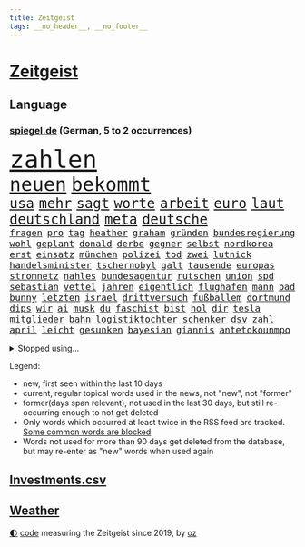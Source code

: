 ```yaml
---
title: Zeitgeist
tags: __no_header__, __no_footer__
---
```


# [Zeitgeist](https://oliz.io/zeitgeist/)

## Language

<h3><a href="https://www.spiegel.de" target="_blank">spiegel.de</a> (German, 5 to 2 occurrences)</h3>
<p style="font-family:monospace">
<span style="font-size:32pt"><a href="news_links.html#zahlen" class="current">zahlen</a></span>
<br>
<span style="font-size:25pt"><a href="news_links.html#neuen" class="current">neuen</a></span>
<span style="font-size:25pt"><a href="news_links.html#bekommt" class="current">bekommt</a></span>
<br>
<span style="font-size:18pt"><a href="news_links.html#usa" class="current">usa</a></span>
<span style="font-size:18pt"><a href="news_links.html#mehr" class="current">mehr</a></span>
<span style="font-size:18pt"><a href="news_links.html#sagt" class="current">sagt</a></span>
<span style="font-size:18pt"><a href="news_links.html#worte" class="current">worte</a></span>
<span style="font-size:18pt"><a href="news_links.html#arbeit" class="current">arbeit</a></span>
<span style="font-size:18pt"><a href="news_links.html#euro" class="current">euro</a></span>
<span style="font-size:18pt"><a href="news_links.html#laut" class="current">laut</a></span>
<span style="font-size:18pt"><a href="news_links.html#deutschland" class="current">deutschland</a></span>
<span style="font-size:18pt"><a href="news_links.html#meta" class="current">meta</a></span>
<span style="font-size:18pt"><a href="news_links.html#deutsche" class="current">deutsche</a></span>
<br>
<span style="font-size:12pt"><a href="news_links.html#fragen" class="current">fragen</a></span>
<span style="font-size:12pt"><a href="news_links.html#pro" class="current">pro</a></span>
<span style="font-size:12pt"><a href="news_links.html#tag" class="current">tag</a></span>
<span style="font-size:12pt"><a href="news_links.html#heather" class="new">heather</a></span>
<span style="font-size:12pt"><a href="news_links.html#graham" class="current">graham</a></span>
<span style="font-size:12pt"><a href="news_links.html#gründen" class="current">gründen</a></span>
<span style="font-size:12pt"><a href="news_links.html#bundesregierung" class="current">bundesregierung</a></span>
<span style="font-size:12pt"><a href="news_links.html#wohl" class="current">wohl</a></span>
<span style="font-size:12pt"><a href="news_links.html#geplant" class="current">geplant</a></span>
<span style="font-size:12pt"><a href="news_links.html#donald" class="current">donald</a></span>
<span style="font-size:12pt"><a href="news_links.html#derbe" class="new">derbe</a></span>
<span style="font-size:12pt"><a href="news_links.html#gegner" class="current">gegner</a></span>
<span style="font-size:12pt"><a href="news_links.html#selbst" class="current">selbst</a></span>
<span style="font-size:12pt"><a href="news_links.html#nordkorea" class="current">nordkorea</a></span>
<span style="font-size:12pt"><a href="news_links.html#erst" class="current">erst</a></span>
<span style="font-size:12pt"><a href="news_links.html#einsatz" class="current">einsatz</a></span>
<span style="font-size:12pt"><a href="news_links.html#münchen" class="current">münchen</a></span>
<span style="font-size:12pt"><a href="news_links.html#polizei" class="current">polizei</a></span>
<span style="font-size:12pt"><a href="news_links.html#tod" class="current">tod</a></span>
<span style="font-size:12pt"><a href="news_links.html#zwei" class="current">zwei</a></span>
<span style="font-size:12pt"><a href="news_links.html#lutnick" class="current">lutnick</a></span>
<span style="font-size:12pt"><a href="news_links.html#handelsminister" class="current">handelsminister</a></span>
<span style="font-size:12pt"><a href="news_links.html#tschernobyl" class="current">tschernobyl</a></span>
<span style="font-size:12pt"><a href="news_links.html#galt" class="current">galt</a></span>
<span style="font-size:12pt"><a href="news_links.html#tausende" class="current">tausende</a></span>
<span style="font-size:12pt"><a href="news_links.html#europas" class="current">europas</a></span>
<span style="font-size:12pt"><a href="news_links.html#stromnetz" class="current">stromnetz</a></span>
<span style="font-size:12pt"><a href="news_links.html#nahles" class="new">nahles</a></span>
<span style="font-size:12pt"><a href="news_links.html#bundesagentur" class="current">bundesagentur</a></span>
<span style="font-size:12pt"><a href="news_links.html#rutschen" class="current">rutschen</a></span>
<span style="font-size:12pt"><a href="news_links.html#union" class="current">union</a></span>
<span style="font-size:12pt"><a href="news_links.html#spd" class="current">spd</a></span>
<span style="font-size:12pt"><a href="news_links.html#sebastian" class="current">sebastian</a></span>
<span style="font-size:12pt"><a href="news_links.html#vettel" class="new">vettel</a></span>
<span style="font-size:12pt"><a href="news_links.html#jahren" class="current">jahren</a></span>
<span style="font-size:12pt"><a href="news_links.html#eigentlich" class="current">eigentlich</a></span>
<span style="font-size:12pt"><a href="news_links.html#flughafen" class="current">flughafen</a></span>
<span style="font-size:12pt"><a href="news_links.html#mann" class="current">mann</a></span>
<span style="font-size:12pt"><a href="news_links.html#bad" class="current">bad</a></span>
<span style="font-size:12pt"><a href="news_links.html#bunny" class="current">bunny</a></span>
<span style="font-size:12pt"><a href="news_links.html#letzten" class="current">letzten</a></span>
<span style="font-size:12pt"><a href="news_links.html#israel" class="current">israel</a></span>
<span style="font-size:12pt"><a href="news_links.html#drittversuch" class="new">drittversuch</a></span>
<span style="font-size:12pt"><a href="news_links.html#fußballem" class="current">fußballem</a></span>
<span style="font-size:12pt"><a href="news_links.html#dortmund" class="current">dortmund</a></span>
<span style="font-size:12pt"><a href="news_links.html#dips" class="new">dips</a></span>
<span style="font-size:12pt"><a href="news_links.html#wir" class="current">wir</a></span>
<span style="font-size:12pt"><a href="news_links.html#ai" class="current">ai</a></span>
<span style="font-size:12pt"><a href="news_links.html#musk" class="current">musk</a></span>
<span style="font-size:12pt"><a href="news_links.html#du" class="current">du</a></span>
<span style="font-size:12pt"><a href="news_links.html#faschist" class="new">faschist</a></span>
<span style="font-size:12pt"><a href="news_links.html#bist" class="current">bist</a></span>
<span style="font-size:12pt"><a href="news_links.html#hol" class="new">hol</a></span>
<span style="font-size:12pt"><a href="news_links.html#dir" class="current">dir</a></span>
<span style="font-size:12pt"><a href="news_links.html#tesla" class="current">tesla</a></span>
<span style="font-size:12pt"><a href="news_links.html#mitglieder" class="current">mitglieder</a></span>
<span style="font-size:12pt"><a href="news_links.html#bahn" class="current">bahn</a></span>
<span style="font-size:12pt"><a href="news_links.html#logistiktochter" class="new">logistiktochter</a></span>
<span style="font-size:12pt"><a href="news_links.html#schenker" class="new">schenker</a></span>
<span style="font-size:12pt"><a href="news_links.html#dsv" class="current">dsv</a></span>
<span style="font-size:12pt"><a href="news_links.html#zahl" class="current">zahl</a></span>
<span style="font-size:12pt"><a href="news_links.html#april" class="current">april</a></span>
<span style="font-size:12pt"><a href="news_links.html#leicht" class="current">leicht</a></span>
<span style="font-size:12pt"><a href="news_links.html#gesunken" class="current">gesunken</a></span>
<span style="font-size:12pt"><a href="news_links.html#bayesian" class="current">bayesian</a></span>
<span style="font-size:12pt"><a href="news_links.html#giannis" class="new">giannis</a></span>
<span style="font-size:12pt"><a href="news_links.html#antetokounmpo" class="new">antetokounmpo</a></span>
</p>
<details>
<summary>Stopped using...</summary>
<p class="former" style="font-size:12pt">
harry(1652) regel(1651) bevor(1650) bieten(1650) leichter(1650) diskussion(1649) vorbereitet(1649) bedeuten(1648) erklärte(1648) niederländische(1648) tieren(1648) vierte(1648) bitte(1647) gefährlichen(1647) gehe(1647) schön(1647) smartphone(1647) neuseeland(1646) sexuelle(1646) sicherheitsbehörden(1646) bundespräsident(1645) gastgeber(1645) halben(1645) material(1645) positiv(1645) standort(1645) thailand(1645) bedenken(1644) anstieg(1643) ausgesprochen(1643) depressionen(1643) lust(1643) niveau(1643) nötig(1643) sekunden(1643) teilte(1643) beraten(1642) provinz(1642) theater(1642) befreit(1641) manuel(1641) verändern(1641) favoriten(1640) freilassung(1640) torhüter(1640) 50000(1639) anlass(1639) meint(1639) oktober(1639) strecke(1639) umwelt(1639) vorsprung(1638) aufgehoben(1637) bestätigen(1636) zusammenhang(1636) anhänger(1635) durfte(1635) entsetzen(1635) investitionen(1635) werke(1635) beiträge(1634) körperverletzung(1634) voraus(1634) bundestrainer(1633) glauben(1633) nachfrage(1631) zinsen(1631) e(1630) alarmiert(1629) distanz(1629) feld(1629) gering(1629) bewegen(1628) überleben(1628) echten(1627) begriff(1626) betrifft(1626) dran(1626) spitzenreiter(1626) außerhalb(1625) bestmarke(1625) bundesgerichtshof(1625) rentner(1623) antrag(1622) kooperation(1622) schrecken(1619) spenden(1619) papier(1618) händler(1614) not(1613) hinweis(1609) vermisste(1608) umbau(1550) langjährige(1543) öffnet(1534) fachkräftemangel(1393) zerstörte(1387) schrumpft(1377) bundesanwaltschaft(1374) freigesprochen(1372) tour(1370) verbunden(1367) erscheint(1351) kollision(1348) ampel(1316) schlafen(1313) mike(1310) ampelkoalition(1301) bekräftigt(1288) demo(1287) fachkräfte(1276) zentralen(1276) einschätzungen(1272) roth(1256) otto(1229) öffentlichrechtlichen(1215) fördern(1204) gerichte(1178) verantwortlichen(1156) flughäfen(1152) samt(1147) schneiden(1130) unmittelbar(1128) nebenbei(1124) gefangenschaft(1119) nationalelf(1099) verärgert(1068) harter(1067) westjordanland(1067) debattiert(1052) kandidat(1045) nationale(1027) grün(1021) deutsch(1019) fassungslos(1008) toilette(992) effekt(990) nation(977) tagelang(958) entstehen(949) irland(931) nationaltrainer(931) staatsanwalt(915) razzien(912) alice(903) gesprengt(880) kampfjets(878) jüdische(874) pop(862) technische(862) gelegenheit(850) opfers(850) traut(849) überschritten(846) aufgelöst(845) dritter(841) jung(832) vorstand(830) minderjährige(818) initiative(817) bewahren(809) verdächtigt(806) leon(799) loswerden(782) stil(781) hamilton(767) lewis(767) ferrari(749) arbeitskräfte(745) gründung(739) veröffentlichte(725) fühlte(719) höchststand(708) kane(700) seltsame(700) pilot(695) 9(688) lebensgefährlich(686) objekte(680) anschluss(664) schuldenbremse(662) afdpolitiker(642) vormittag(635) journalistin(632) zeitgleich(630) entpuppt(629) lady(612) verfolgung(591) 24jährige(590) 03(589) auswertung(571) hymne(570) eingeschränkt(565) harsche(565) horst(565) rolf(565) mehrmals(564) sportlich(559) gerechnet(552) mars(549) handball(542) kriegen(542) kundgebung(541) wütend(540) neonazis(529) club(515) empfehlungen(511) sprecherin(510) manch(509) einschnitte(505) gespalten(504) kostenlos(504) produzent(500) bereichen(496) kapitän(493) verspätung(493) sowohl(492) beleidigungen(491) straftäter(486) rauch(483) versteht(482) historischer(477) dorthin(475) oma(473) anzugreifen(470) machtwechsel(468) abgefeuert(467) behandlung(464) wettkampf(458) mögen(457) audi(452) schritten(452) jörg(447) michel(443) gefühlt(442) sap(440) piloten(434) reichsten(434) staub(434) wüste(433) gefühle(430) gesichtet(428) heiraten(428) bunte(426) offenbaren(426) mauer(425) nationalsozialismus(423) vizepräsidentin(421) zerlegt(421) häusern(420) leichtathletik(415) 17jähriger(409) gäbe(409) klette(409) mitspieler(409) raf(409) ranking(408) sitze(405) wirtschaftskrise(404) scheidung(399) bundesland(397) klagte(397) rhetorik(397) fotografiert(395) bomben(393) vorab(392) überlassen(391) vertritt(390) plastik(388) geringer(387) halbzeit(387) bgh(385) diana(381) anwesen(379) drittes(379) noah(379) boss(378) kulissen(376) therapie(375) bedrohen(373) leidenschaft(372) potenzial(370) polizistin(361) set(361) vehement(360) anschläge(356) versuchter(355) diplomatischen(354) ewig(350) wittert(347) grenzkontrollen(346) rafael(345) hals(343) laufender(343) 28jährige(336) vergnügen(335) perfekt(334) vermitteln(333) gene(332) stärkere(331) france(329) nirgendwo(329) brutalen(328) besitzt(327) auseinandersetzungen(324) beißt(321) match(321) stiegen(321) kleinstadt(320) breiten(317) türkischer(315) tourist(311) polizeigewalt(309) suchten(306) lauern(303) gesteuert(298) exfreundin(296) süddeutschland(296) warnte(296) bürgerinnen(294) talent(294) günstig(292) interaktiven(291) kurioser(290) jemanden(288) kümmern(286) weidel(286) nuri(285) ruf(285) friseur(284) medikamente(284) müdigkeit(284) westküste(284) zimmer(284) sperren(283) 67(282) ryanair(281) wanderer(280) passende(278) mittelschicht(276) ran(276) gesichert(271) gefühlen(270) gere(270) starkem(270) löschen(264) lass(263) 130(262) fritz(260) hose(260) schwierigen(258) bundesnetzagentur(256) impfstoff(254) behauptete(253) mobilisieren(253) bordell(252) klimakonferenz(252) sozialdemokrat(250) aktionäre(249) suchmaschine(248) kürzungen(247) mittag(247) geheimen(246) lka(246) vermeidet(245) äußere(241) inhaftierten(239) sperrt(239) venezuelas(238) georgia(236) konzernchef(236) umfragewerte(236) versprach(236) astronomie(233) drohender(232) senden(232) schnäppchen(230) 82(229) kabul(229) begleiter(228) daniela(227) júnior(227) anhängern(226) rekrutiert(226) dankesrede(225) khan(225) freiburger(224) nämlich(224) streichung(224) alarmierende(221) austritt(220) florentina(220) holzinger(220) nordseeinsel(218) sc(218) cem(217) ungewiss(217) özdemir(217) gegenden(216) markige(216) parteifreund(216) ralph(216) geldbeutel(214) trost(214) flüchtete(213) jakob(213) liam(213) verbraucherzentrale(211) legendären(210) scheidende(210) zwang(208) leipziger(206) wiedereinzug(206) bruchteil(204) hofiert(202) dauerten(201) namibia(201) fossilien(200) gomez(200) handyverbot(200) selena(200) torhüterin(200) skispringen(199) wahrheiten(199) wmqualifikation(199) gisèle(197) juristischen(197) mittelalter(197) verüben(197) biathlon(195) befragten(194) rauchen(194) milizen(193) pelicot(192) toiletten(191) überwachungskamera(191) begeisterte(190) westens(190) monats(188) goretzka(187) mutmaßlichem(187) republikanern(187) anzeigen(186) eineinhalb(185) konkreten(184) echter(183) rechtsextremist(183) techkonzern(183) mächtigsten(182) renommierte(182) strackzimmermann(182) asylanträge(181) gründete(181) seitenhieb(180) arizona(179) klopfen(178) vorsorglich(178) korruptionsvorwürfen(175) maler(174) tsg(174) betrugsmasche(173) einführen(171) größeres(171) kifirma(171) teslas(169) branchenverband(168) lebenszeichen(168) apokalypse(167) beharrlich(167) autobiografie(165) han(165) kategorien(165) konzernchefs(165) schwärmt(164) busse(163) zustände(163) bundesrat(162) lucy(162) leser(161) jake(160) spdfraktionschef(160) tarifstreit(160) zendaya(159) auswege(158) psychiatrischen(158) 84(155) richtete(154) trumpberater(153) synthetische(152) wahldebakel(152) hamdan(151) glücksfall(150) ruhen(150) ukrainekriegs(150) wirtschaftsgipfel(150) anschaffung(149) traditionell(149) kurden(148) kurdische(147) mangelhafte(147) milliardenhöhe(147) runden(147) schläft(147) university(147) aldi(146) gewaltige(146) kürzen(146) lopez(145) mobile(145) knickt(144) wirtschaftswende(144) amtierende(143) funkt(142) verstanden(142) wortbruch(142) herzog(140) sprint(140) sms(139) leiterin(138) orlando(138) ausfällen(137) kartons(137) bundestages(134) ignoranz(134) intendantin(134) zocken(133) geschrumpft(132) schwangerschaftsabbrüche(132) fähigkeiten(131) konferenz(131) kunststück(131) ussängerin(131) wal(131) wecken(131) demonstrierende(130) einreisekontrollen(130) testflug(130) wirtschaftsweise(130) strafgerichtshofs(129) apotheke(128) boxlegende(128) eingeschaltet(128) geschätzt(128) lenkrad(128) tyson(128) widersetzt(128) nikita(126) barrier(125) nachgewiesen(125) abheben(124) accounts(124) r(124) wggarantie(123) mexikanische(122) true(121) bemerkenswerte(120) bezieht(120) hilfsorganisation(120) ärztliche(120) gadgets(119) jair(119) lüneburg(119) rebellen(119) spiekeroog(119) verschieben(119) amtskollegen(118) bonn(118) manches(118) faschismus(117) teamkollege(117) genötigt(116) agassi(115) andre(115) graf(115) kreuzbandriss(115) morddrohungen(115) reinen(115) schauspielerinnen(115) blicke(114) dämlich(114) fbichef(114) kash(114) patel(114) vanessa(114) lettland(113) preuß(113) rassistisches(113) nervt(112) dankte(111) einheimischen(111) komische(111) mittelmäßig(111) afrikas(110) bedeckt(110) kannten(110) schwerem(110) verwirrung(110) ankündigungen(109) konkurrieren(109) norweger(109) adidas(108) erbeuten(108) großeltern(108) jason(108) spendete(108) forschungsteam(107) gesundheitssystem(107) praktischen(107) verstößen(107) brad(106) pitt(106) verhandlung(106) alsharaa(105) axt(105) dasselbe(105) heide(104) längsten(104) ministerium(104) rückte(104) umstrittensten(104) feministischen(103) memes(103) schultern(103) erneuert(102) unveröffentlichte(102) schülern(101) staunen(101) verlängern(101) heiklen(100) verlockend(100) 42jährigen(99) tilgen(99) unterwerfen(99) begehrte(98) fda(98) fließt(98) 32jährige(97) pfeift(97) 52(96) klischee(96) selbstkritik(96) verbreitete(96) charité(95) demenz(95) freiwilligen(95) weltlage(95) dialog(94) eingeschlafen(94) öffnete(94) camper(93) klassen(92) pflegeheim(92) skispringer(92) umbenennen(91) aufzuarbeiten(90) bangkok(90) durchsuchten(90) erarbeitet(90) grandjean(90) hüller(90) linus(90) rennserie(90) straßer(90) türsteher(90) beispiele(89) ermittelte(89) kreuzte(89) passagiermaschine(89) schauspielstars(89) socken(89) sportereignisse(89) verpflichtende(89) visualisierung(89) voranschreiten(89) anke(88) attackierten(88) baldoni(88) bitteren(88) blake(88) elterngeld(88) gangstern(88) heathrow(88) krankenhauses(88) lively(88) nächstenliebe(88) qualifikationsspiel(88) zuhause(88) gerechtigkeit(87) kartelle(87) notstand(87) skifahren(87) staatsanwältin(87) umkreist(87) genosse(86) hochhäuser(86) neunzigerjahren(86) regisseurin(86) tabea(86) vermeintlicher(86) aufbrechen(85) bella(85) generalstaatsanwältin(85) interessanter(85) lockerung(85) weltschachverband(85) dingen(84) geweckt(84) myanmars(84) prager(84) ramsey(84) selbstbewusstsein(84) studentinnen(84) émile(84) gewohnheiten(83) militärdiktatur(83) verfolgten(83) beschädigtem(82) gültig(82) nervige(82) stürze(82) unbekannt(82) verführerischer(82) versichert(82) wertvollsten(82) airports(81) predigt(81) privileg(81) rechnerisch(81) uneinigkeit(81) bauch(80) gesunden(80) schockanrufen(80) schockanrufer(80) sensibel(80) unomenschenrechtsbüro(80) auftragslage(79) dänischer(79) kurznachrichtendienst(79) pflegekräfte(79) synchronsprechen(79) tagt(79) gewalttätiger(78) klimaneutralität(78) legendärer(78) rüttelt(78) verwechseln(78) ablehnt(77) imperialismus(77) kreisverband(77) milliardenschulden(77) verkaufte(77) weltcuprennen(77) wintersport(77) darmkrebs(76) gelobt(76) gesundheitsbehörde(76) gradmesser(76) posts(76) schmecken(76) simmons(76) telefonbetrug(76) 289(75) aneinandergeraten(75) anteilen(75) entgegensetzen(75) gmbh(75) herstellung(75) spezialist(75) uk(75) zuschauen(75) einsatzkräften(74) fußgängerin(74) grönländer(74) rosa(74) biathletin(73) früheres(73) kollegium(73) richtlinien(73) rsfmiliz(73) sogenannter(73) tijuana(73) weltregionen(73) haufen(72) kugelbombe(72) geimpft(71) hase(71) manchem(71) patientenverfügung(71) rebellische(71) verkaufszahlen(71) zusammengeschlossen(71) erfolgsgeschichte(70) khartum(70) manipulierte(70) talk(70) elend(69) erhalte(69) patricia(69) räuber(69) sommerspiele(69) versammelten(69) autismus(68) bewährten(68) einlass(68) errungenschaften(68) station(68) sterne(68) unterkünften(68) verstimmungen(68) vertiefen(68) weht(68) aufbauen(67) drinnen(67) instrument(67) mandy(67) prinzipien(67) teleskop(67) konstruktiven(66) körperlich(66) premiere(66) taskforce(66) unbesiegbar(66) bestimmung(65) bündeln(65) europäischem(65) fußballnationalelf(65) sun(65) yuval(65) geflügelpest(64) geschwindigkeiten(64) menschenrechtlerin(64) mies(64) orf(64) seehofer(64) tübinger(64) unterlief(64) unterrichtet(64) aufholjagd(63) chinapolitik(63) dankt(63) erdbebenopfer(63) hoffenheims(63) laptop(63) millionenfach(63) topspiel(63) aufmarsch(62) berlinerin(62) handschellen(62) intrige(62) magazine(62) rettungskräften(62) vertraulichen(62) ausgelassen(61) gefecht(61) lübeck(61) lübecker(61) norderney(61) stella(61) unerwarteten(61) uwe(61) 1991(60) ausfindig(60) auslieferungshaft(60) friedenstruppen(60) kulturgeschichte(60) perspektive(60) bredouille(59) kapitel(59) may(59) auffanglager(58) biopic(58) verwechslung(58) wahnsinn(58) 242(57) karten(57) ländlichen(57) løkke(57) rasmussen(57) saarländische(57) andenken(56) ankläger(56) bürgergeldempfängern(56) einspringen(56) engagierte(56) filmreif(56) fraktionsspitze(56) gaga(56) minerva(56) sauber(56) shakespeares(56) wolodin(56) colorado(55) dak(55) kosteten(55) lagern(55) oper(55) paraden(55) phantom(55) tarifverhandlungen(55) vollgas(55) wunschkandidat(55) angeschlagen(54) eignen(54) erbitterter(54) familienmitglieder(54) hang(54) sabotageakte(54) übergangspräsident(54) eitelkeit(53) niko(53) offensiv(53) protestaktion(53) unescoweltkulturerbe(53) niger(52) sicherheitskonferenz(52) beschießen(51) gekrönt(51) niedrigere(51) ami(50) ankara(50) asylsuchenden(50) barrikaden(50) erwarteten(50) fachleuten(50) führerscheinprüfung(50) geheimnisvolle(50) kämpferisch(50) miroslav(50) sanktioniert(50) siege(50) ungebrochen(50) ungewöhnlichem(50) angemessen(49) berechnung(49) großvater(49) openaiceo(49) oscaracademy(49) ostukraine(49) sprachlos(49) 66jährige(48) klimazielen(48) obst(48) sarkozy(48) verbrachte(48) wmgold(48) guineabissau(47) marieagnes(47) repressionen(47) rover(47) stimmzettel(47) zeche(47) ausschluss(46) maßstab(46) verängstigt(46) xai(46) ausgleichen(45) berichteten(45) karlheinz(45) runter(45) schlechtem(45) anhalt(44) handelsrouten(44) luxushotel(44) mobilisiert(44) anschließen(43) autoritären(43) katastrophale(43) leo(43) milliardeninvestitionen(43) attraktive(42) coaching(42) entsendung(42) gremium(42) herausgeben(42) inhaftierte(42) office(42) oval(42) pfleger(42) sicherheitsfreigaben(42) weggefegt(42) alkoholkonsum(41) center(41) einkauft(41) klauen(41) lebten(41) raumsonde(41) tv+(41) gescheiterter(40) ingebrigtsen(40) pickleball(40) terrorgruppe(40) verhalf(40) ausharren(39) gleichnamigen(39) lahme(39) auszug(38) dienstes(38) mehrarbeit(38) minen(38) mitsprache(38) spdpolitikerin(38) benutzt(37) geisterstadt(37) kopenhagen(37) slogan(37) ungarischen(37) wohlstands(37) auseinanderdriften(36) autozölle(36) hochrangiges(36) riad(36) hillary(35) kassel(35) regierungen(35) schlechteste(35) tücken(35) versprochene(35) 25jähriger(34) anderthalb(34) gelsenkirchen(34) großrazzia(34) kollaps(34) retterin(34) verbrennungsmotoren(34) wangerooge(34) blutig(33) bundesinnenministerin(33) lizenzen(33) prozessauftakt(33) rechtsrucks(33) usstreitkräfte(33) anzukurbeln(32) co₂emissionen(32) elektroautohersteller(32) keines(32) komplexe(32) sbahnen(32) zweitem(32) entschlossenheit(31) gegnerischen(31) händeringend(31) würdigt(31) abschreckung(30) aufrüsten(30) erdoğans(30) formel1star(30) thailändische(30) verachtung(30) beratungen(29) einiger(29) eröffnungsrede(29) flugverkehr(29) galatasaray(29) ifo(29) kadaver(29) schwarzwald(29) côte(28) d’azur(28) profitierten(28) tyrannen(28) dienten(27) einzuschätzen(27) fastenmonats(27) flüchtlingscamp(27) groko(27) story(27) zollankündigung(27) aufwind(26) berkeley(26) blatter(26) hamaspropaganda(26) schädliche(26) conan(25) downey(25) hendrik(25) kommentatoren(25) ärmsten(25) mehrausgaben(24) ukrainegipfel(24) zwangspause(24) brasiliens(23) deloitte(23) einfachen(23) eon(23) herben(23) no(23) other(23) prevc(23) prämien(23) technologien(23) trainern(23) updates(23) 2050(22) 22jährigen(22) 90000(22) gebäck(22) glaubten(22) halfen(22) senatoren(22) siebten(22) symbolkraft(22) atubolu(21) breit(21) generell(21) haifa(21) o’brien(21) pisten(21) weiterzugeben(21) 1997(19) europaweite(19) komiker(19) mayhem(19) arbeitsgruppen(18) spezialeinheit(18) zweidrittelmehrheit(18) kontrollierten(17) korruptionsverdacht(17) nordseeküste(17) regierungsnahe(17) stefani(17) unkrautvernichtungsmittels(17) brisbane(16) fadenkreuz(16) fahrlässige(16) geringen(16) milliardenausgaben(16) milliardenpaket(16) nordderby(16) rekordkulisse(16) roll(16) 44jährigen(15) berlinschöneberg(15) case(15) cold(15) disqualifiziert(15) ehemals(15) enfant(15) euparlament(15) gebebt(15) melanie(15) pater(15) terrible(15) todesumstände(15) ukrainerusslandkrieg(15) angreift(14) finanzpaket(14) finnlands(14) juristin(14) politikwissenschaftlerin(14) spurlos(14) wombat(14) zugelegt(14) äußerten(14) batteriefabrik(13) bearbeiten(13) begrüßen(13) bestochen(13) erfand(13) geklauter(13) gelbe(13) kolosseum(13) long(13) posieren(13) ritzen(13) teilschuld(13) touristenfails(13) unpassende(13) verfilmung(13) airport(12) aufmerksam(12) brasilianische(12) bratzpop(12) einmischen(12) etappen(12) joschka(12) ludwigsburg(12) länderkammer(12) mürbe(12) osteuropa(12) arbeitgebern(11) entlarvt(11) freue(11) investitionspaket(11) kilometerweit(11) misslingt(11) philippinische(11) russin(11)
</p>
</details>
<p>Legend:
<ul>
<li><span class="new">new</span>, first seen within the last 10 days</li>
<li><span class="current">current</span>, regular topical words used in the news, not "new", not "former"</li>
<li><span class="former">former(days span relevant)</span>, not used in the last 30 days, but still re-occurring enough to not get deleted</li>
<li>Only words which occurred at least twice in the RSS feed are tracked. <a href="language/filters.py">Some common words are blocked</a></li>
<li>Words not used for more than 90 days get deleted from the database, but may re-enter as "new" words when used again</li>
</ul>
</p>

## [Investments](investments.html)[.csv](investments.csv)

## [Weather](weather.html)

<footer>
<a href="javascript:toggleTheme()" class="nav">🌓</a>
<a href="https://github.com/ooz/zeitgeist">code</a> measuring the Zeitgeist since 2019, by <a href="https://oliz.io">oz</a>
</footer>
